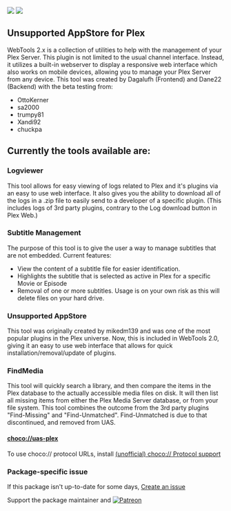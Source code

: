 [![](https://img.shields.io/chocolatey/v/uas-plex?color=green&label=uas-plex)](https://chocolatey.org/packages/uas-plex) [![](https://img.shields.io/chocolatey/dt/uas-plex)](https://chocolatey.org/packages/uas-plex)

## Unsupported AppStore for Plex

WebTools 2.x is a collection of utilities to help with the management of your Plex Server. 
This plugin is not limited to the usual channel interface. Instead, it utilizes a built-in webserver to display a responsive web interface which also works on mobile devices, allowing you to manage your Plex Server from any device.
This tool was created by Dagalufh (Frontend) and Dane22 (Backend) with the beta testing from:

* OttoKerner
* sa2000
* trumpy81
* Xandi92
* chuckpa

## Currently the tools available are:

### Logviewer
This tool allows for easy viewing of logs related to Plex and it's plugins via an easy to use web interface. It also gives you the ability to download all of the logs in a .zip file to easily send to a developer of a specific plugin.
(This includes logs of 3rd party plugins, contrary to the Log download button in Plex Web.)

### Subtitle Management
The purpose of this tool is to give the user a way to manage subtitles that are not embedded.
Current features:

* View the content of a subtitle file for easier identification.
* Highlights the subtitle that is selected as active in Plex for a specific Movie or Episode
* Removal of one or more subtitles. Usage is on your own risk as this will delete files on your hard drive.

### Unsupported AppStore
This tool was originally created by mikedm139 and was one of the most popular plugins in the Plex universe. Now, this is included in WebTools 2.0, giving it an easy to use web interface that allows for quick installation/removal/update of plugins.

### FindMedia
This tool will quickly search a library, and then compare the items in the Plex database to the actually accessible media files on disk. It will then list all missing items from either the Plex Media Server database, or from your file system. This tool combines the outcome from the 3rd party plugins "Find-Missing" and "Find-Unmatched".
Find-Unmatched is due to that discontinued, and removed from UAS.

#### [choco://uas-plex](choco://uas-plex)
To use choco:// protocol URLs, install [(unofficial) choco:// Protocol support ](https://chocolatey.org/packages/choco-protocol-support)

### Package-specific issue
If this package isn't up-to-date for some days, [Create an issue](https://github.com/tunisiano187/Chocolatey-packages/issues/new/choose)

Support the package maintainer and [![Patreon](https://cdn.jsdelivr.net/gh/tunisiano187/Chocolatey-packages@d15c4e19c709e7148588d4523ffc6dd3cd3c7e5e/icons/patreon.png)](https://www.patreon.com/bePatron?u=39585820)
